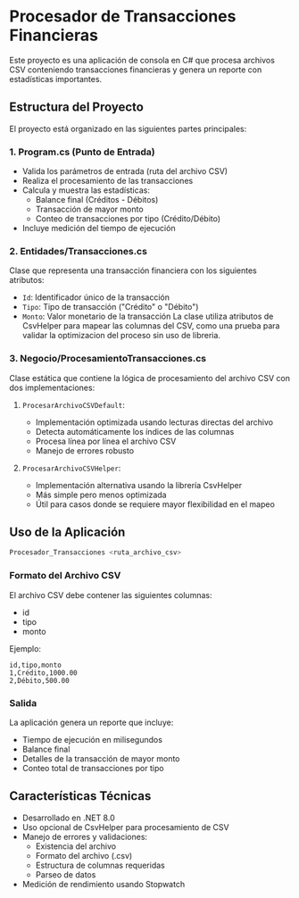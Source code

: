 # Procesador de Transacciones Financieras

Este proyecto es una aplicación de consola en C# que procesa archivos CSV conteniendo transacciones financieras y genera un reporte con estadísticas importantes.

## Estructura del Proyecto

El proyecto está organizado en las siguientes partes principales:

### 1. Program.cs (Punto de Entrada)
- Valida los parámetros de entrada (ruta del archivo CSV)
- Realiza el procesamiento de las transacciones
- Calcula y muestra las estadísticas:
  - Balance final (Créditos - Débitos)
  - Transacción de mayor monto
  - Conteo de transacciones por tipo (Crédito/Débito)
- Incluye medición del tiempo de ejecución

### 2. Entidades/Transacciones.cs
Clase que representa una transacción financiera con los siguientes atributos:
- `Id`: Identificador único de la transacción
- `Tipo`: Tipo de transacción ("Crédito" o "Débito")
- `Monto`: Valor monetario de la transacción
La clase utiliza atributos de CsvHelper para mapear las columnas del CSV, como una prueba para validar la optimizacion del proceso sin uso de libreria.

### 3. Negocio/ProcesamientoTransacciones.cs
Clase estática que contiene la lógica de procesamiento del archivo CSV con dos implementaciones:

1. `ProcesarArchivoCSVDefault`: 
   - Implementación optimizada usando lecturas directas del archivo
   - Detecta automáticamente los índices de las columnas
   - Procesa línea por línea el archivo CSV
   - Manejo de errores robusto

2. `ProcesarArchivoCSVHelper`:
   - Implementación alternativa usando la librería CsvHelper
   - Más simple pero menos optimizada
   - Útil para casos donde se requiere mayor flexibilidad en el mapeo

## Uso de la Aplicación

```bash
Procesador_Transacciones <ruta_archivo_csv>
```

### Formato del Archivo CSV
El archivo CSV debe contener las siguientes columnas:
- id
- tipo
- monto

Ejemplo:
```csv
id,tipo,monto
1,Crédito,1000.00
2,Débito,500.00
```

### Salida
La aplicación genera un reporte que incluye:
- Tiempo de ejecución en milisegundos
- Balance final
- Detalles de la transacción de mayor monto
- Conteo total de transacciones por tipo

## Características Técnicas

- Desarrollado en .NET 8.0
- Uso opcional de CsvHelper para procesamiento de CSV
- Manejo de errores y validaciones:
  - Existencia del archivo
  - Formato del archivo (.csv)
  - Estructura de columnas requeridas
  - Parseo de datos
- Medición de rendimiento usando Stopwatch
